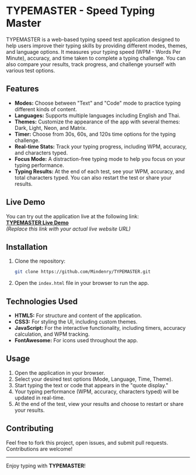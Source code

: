 # TYPEMASTER - Speed Typing Master

TYPEMASTER is a web-based typing speed test application designed to help users improve their typing skills by providing different modes, themes, and language options. It measures your typing speed (WPM - Words Per Minute), accuracy, and time taken to complete a typing challenge. You can also compare your results, track progress, and challenge yourself with various test options.

## Features

- **Modes:** Choose between "Text" and "Code" mode to practice typing different kinds of content.
- **Languages:** Supports multiple languages including English and Thai.
- **Themes:** Customize the appearance of the app with several themes: Dark, Light, Neon, and Matrix.
- **Timer:** Choose from 30s, 60s, and 120s time options for the typing challenge.
- **Real-time Stats:** Track your typing progress, including WPM, accuracy, and characters typed.
- **Focus Mode:** A distraction-free typing mode to help you focus on your typing performance.
- **Typing Results:** At the end of each test, see your WPM, accuracy, and total characters typed. You can also restart the test or share your results.

## Live Demo

You can try out the application live at the following link:  
[**TYPEMASTER Live Demo**](https://mindenry.github.io/TYPEMASTER/)  
*(Replace this link with your actual live website URL)*

## Installation

1. Clone the repository:
    ```bash
    git clone https://github.com/Mindenry/TYPEMASTER.git
    ```

2. Open the `index.html` file in your browser to run the app.

## Technologies Used

- **HTML5:** For structure and content of the application.
- **CSS3:** For styling the UI, including custom themes.
- **JavaScript:** For the interactive functionality, including timers, accuracy calculation, and WPM tracking.
- **FontAwesome:** For icons used throughout the app.

## Usage

1. Open the application in your browser.
2. Select your desired test options (Mode, Language, Time, Theme).
3. Start typing the text or code that appears in the "quote display."
4. Your typing performance (WPM, accuracy, characters typed) will be updated in real-time.
5. At the end of the test, view your results and choose to restart or share your results.

## Contributing

Feel free to fork this project, open issues, and submit pull requests. Contributions are welcome!

---

Enjoy typing with **TYPEMASTER**!
